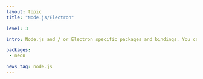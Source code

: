 ```yaml
---
layout: topic
title: "Node.js/Electron"

level: 3

intro: Node.js and / or Electron specific packages and bindings. You can also use WebAssembly.

packages:
 - neon

news_tag: node.js
---
```


